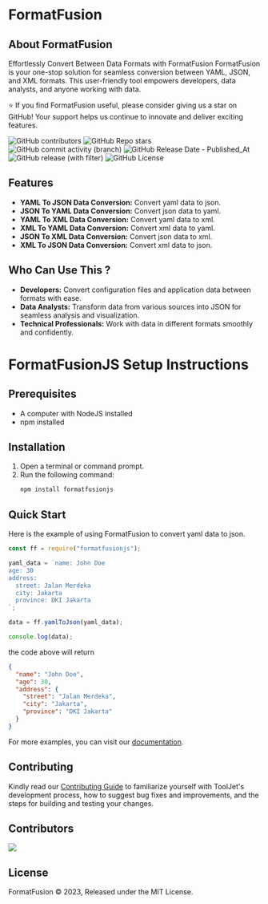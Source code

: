 # **FormatFusion**

## About FormatFusion

Effortlessly Convert Between Data Formats with FormatFusion
FormatFusion is your one-stop solution for seamless conversion between YAML, JSON, and XML formats. This user-friendly tool empowers developers, data analysts, and anyone working with data.

:star: If you find FormatFusion useful, please consider giving us a star on GitHub! Your support helps us continue to innovate and deliver exciting features.

![GitHub contributors](https://img.shields.io/github/contributors/aliftech/FormatFusionJS)
![GitHub Repo stars](https://img.shields.io/github/stars/aliftech/FormatFusionJS)
![GitHub commit activity (branch)](https://img.shields.io/github/commit-activity/w/aliftech/FormatFusionJS/master)
![GitHub Release Date - Published_At](https://img.shields.io/github/release-date/aliftech/FormatFusionJS)
![GitHub release (with filter)](https://img.shields.io/github/v/release/aliftech/FormatFusionJS)
![GitHub License](https://img.shields.io/github/license/aliftech/FormatFusionJS)

## Features

- **YAML To JSON Data Conversion:** Convert yaml data to json.
- **JSON To YAML Data Conversion:** Convert json data to yaml.
- **YAML To XML Data Conversion:** Convert yaml data to xml.
- **XML To YAML Data Conversion:** Convert xml data to yaml.
- **JSON To XML Data Conversion:** Convert json data to xml.
- **XML To JSON Data Conversion:** Convert xml data to json.

## Who Can Use This ?

- **Developers:** Convert configuration files and application data between formats with ease.
- **Data Analysts:** Transform data from various sources into JSON for seamless analysis and visualization.
- **Technical Professionals:** Work with data in different formats smoothly and confidently.

# FormatFusionJS Setup Instructions

## Prerequisites

- A computer with NodeJS installed
- npm installed

## Installation

1. Open a terminal or command prompt.
2. Run the following command:
   ```bash
   npm install formatfusionjs
   ```

## Quick Start

Here is the example of using FormatFusion to convert yaml data to json.

```javascript
const ff = require("formatfusionjs");

yaml_data = `name: John Doe
age: 30
address:
  street: Jalan Merdeka
  city: Jakarta
  province: DKI Jakarta
`;

data = ff.yamlToJson(yaml_data);

console.log(data);
```

the code above will return

```json
{
  "name": "John Doe",
  "age": 30,
  "address": {
    "street": "Jalan Merdeka",
    "city": "Jakarta",
    "province": "DKI Jakarta"
  }
}
```

For more examples, you can visit our <a href="https://github.com/aliftech/FormatFusionJS/blob/master/DOCUMENTATION.md">documentation</a>.

## Contributing

Kindly read our [Contributing Guide](CONTRIBUTING.md) to familiarize yourself with ToolJet's development process, how to suggest bug fixes and improvements, and the steps for building and testing your changes. <br>

## Contributors

<a href="https://github.com/aliftech/FormatFusionJS/graphs/contributors">
  <img src="https://contrib.rocks/image?repo=aliftech/FormatFusionJS" />
</a>

## License

FormatFusion © 2023, Released under the MIT License.
